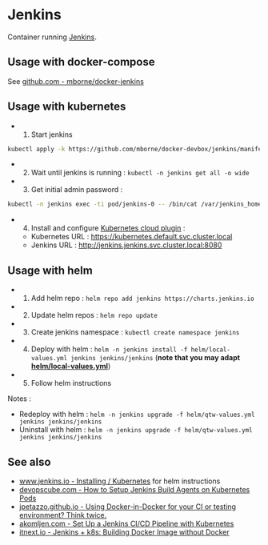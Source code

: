 # Jenkins

Container running [Jenkins](https://www.jenkins.io/).

## Usage with docker-compose

See [github.com - mborne/docker-jenkins](https://github.com/mborne/docker-jenkins#docker-jenkins)

## Usage with kubernetes

* 1) Start jenkins

```bash
kubectl apply -k https://github.com/mborne/docker-devbox/jenkins/manifest/local-storage
```

* 2) Wait until jenkins is running : `kubectl -n jenkins get all -o wide`

* 3) Get initial admin password :

```bash
kubectl -n jenkins exec -ti pod/jenkins-0 -- /bin/cat /var/jenkins_home/secrets/initialAdminPassword
```

* 4) Install and configure [Kubernetes cloud plugin](https://plugins.jenkins.io/kubernetes/) :
  * Kubernetes URL : https://kubernetes.default.svc.cluster.local
  * Jenkins URL : http://jenkins.jenkins.svc.cluster.local:8080

## Usage with helm

* 1) Add helm repo : `helm repo add jenkins https://charts.jenkins.io`
* 2) Update helm repos : `helm repo update`
* 3) Create jenkins namespace : `kubectl create namespace jenkins`
* 4) Deploy with helm : `helm -n jenkins install -f helm/local-values.yml jenkins jenkins/jenkins` (**note that you may adapt [helm/local-values.yml](helm/local-values.yml)**)
* 5) Follow helm instructions

Notes :

* Redeploy with helm : `helm -n jenkins upgrade -f helm/qtw-values.yml jenkins jenkins/jenkins`
* Uninstall with helm : `helm -n jenkins upgrade -f helm/qtw-values.yml jenkins jenkins/jenkins`

## See also

* [www.jenkins.io - Installing / Kubernetes](https://www.jenkins.io/doc/book/installing/kubernetes/) for helm instructions
* [devopscube.com - How to Setup Jenkins Build Agents on Kubernetes Pods](https://devopscube.com/jenkins-build-agents-kubernetes/)
* [jpetazzo.github.io - Using Docker-in-Docker for your CI or testing environment? Think twice.](https://jpetazzo.github.io/2015/09/03/do-not-use-docker-in-docker-for-ci/)
* [akomljen.com - Set Up a Jenkins CI/CD Pipeline with Kubernetes](https://akomljen.com/set-up-a-jenkins-ci-cd-pipeline-with-kubernetes/)
* [itnext.io - Jenkins + k8s: Building Docker Image without Docker](https://itnext.io/jenkins-k8s-building-docker-image-without-docker-d41cffdbda5a)

